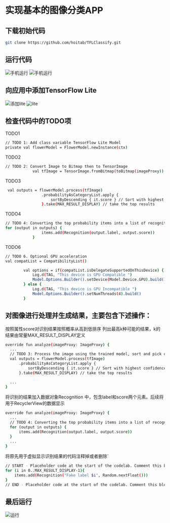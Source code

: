 ﻿# 实现基本的图像分类APP
## 下载初始代码

```bash
git clone https://github.com/hoitab/TFLClassify.git
```
## 运行代码
![手机运行](https://github.com/WananGQ/Android2023/blob/main/Lab4/image/QQ%E6%88%AA%E5%9B%BE20230620191912.png)
![手机运行](https://github.com/WananGQ/Android2023/blob/main/Lab4/image/Screenshot_20230620_192143.jpg)

## 向应用中添加TensorFlow Lite
![添加lite](https://github.com/WananGQ/Android2023/blob/main/Lab4/image/QQ%E6%88%AA%E5%9B%BE20230620192404.png)
![lite](https://github.com/WananGQ/Android2023/blob/main/Lab4/image/QQ%E6%88%AA%E5%9B%BE20230620192500.png)
## 检查代码中的TODO项
TODO1

```bash
// TODO 1: Add class variable TensorFlow Lite Model
private val flowerModel = FlowerModel.newInstance(ctx)
```

TODO2

```bash
// TODO 2: Convert Image to Bitmap then to TensorImage
            val tfImage = TensorImage.fromBitmap(toBitmap(imageProxy))
```

TODO3

```bash
 val outputs = flowerModel.process(tfImage)
                .probabilityAsCategoryList.apply {
                    sortByDescending { it.score } // Sort with highest confidence first
                }.take(MAX_RESULT_DISPLAY) // take the top results
```

TODO4

```bash
// TODO 4: Converting the top probability items into a list of recognitions
for (output in outputs) {
                items.add(Recognition(output.label, output.score))
            }
```

TODO6

```bash
// TODO 6. Optional GPU acceleration
val compatList = CompatibilityList()

        val options = if(compatList.isDelegateSupportedOnThisDevice) {
            Log.d(TAG, "This device is GPU Compatible ")
            Model.Options.Builder().setDevice(Model.Device.GPU).build()
        } else {
            Log.d(TAG, "This device is GPU Incompatible ")
            Model.Options.Builder().setNumThreads(4).build()
        }
```
## 对图像进行处理并生成结果，主要包含下述操作：
按照属性score对识别结果按照概率从高到低排序
列出最高k种可能的结果，k的结果由常量MAX_RESULT_DISPLAY定义

```bash
override fun analyze(imageProxy: ImageProxy) {
  ...
  // TODO 3: Process the image using the trained model, sort and pick out the top results
  val outputs = flowerModel.process(tfImage)
      .probabilityAsCategoryList.apply {
          sortByDescending { it.score } // Sort with highest confidence first
      }.take(MAX_RESULT_DISPLAY) // take the top results

  ...
}

```
将识别的结果加入数据对象Recognition 中，包含label和score两个元素。后续将用于RecyclerView的数据显示
```bash
override fun analyze(imageProxy: ImageProxy) {
  ...
  // TODO 4: Converting the top probability items into a list of recognitions
  for (output in outputs) {
      items.add(Recognition(output.label, output.score))
  }
  ...
}

```
将原先用于虚拟显示识别结果的代码注释掉或者删除`

```bash
// START - Placeholder code at the start of the codelab. Comment this block of code out.
for (i in 0..MAX_RESULT_DISPLAY-1){
    items.add(Recognition("Fake label $i", Random.nextFloat()))
}
// END - Placeholder code at the start of the codelab. Comment this block of code out.

```
## 最后运行
![运行](https://github.com/WananGQ/Android2023/blob/main/Lab4/image/Screenshot_20230620_193424.jpg)
